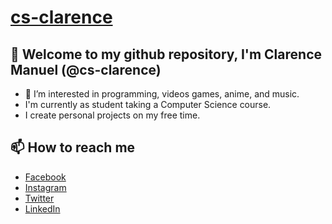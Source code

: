 # [cs-clarence](https://github.com/cs-clarence/cs-clarence)
## 👋 Welcome to my github repository, I'm Clarence Manuel (@cs-clarence)
- 👀 I’m interested in programming, videos games, anime, and music.
- I'm currently as student taking a Computer Science course.
- I create personal projects on my free time.

## 📫 How to reach me
- [Facebook](https://www.facebook.com/rencedm112)
- [Instagram](https://www.instagram.com/rencedm112)
- [Twitter](https://www.twitter.com/rencedm112)
- [LinkedIn](https://www.linkedin.com/in/rencedm112)
<!---
cs-clarence/cs-clarence is a ✨ special ✨ repository because its `README.md` (this file) appears on your GitHub profile.
You can click the Preview link to take a look at your changes.
--->
